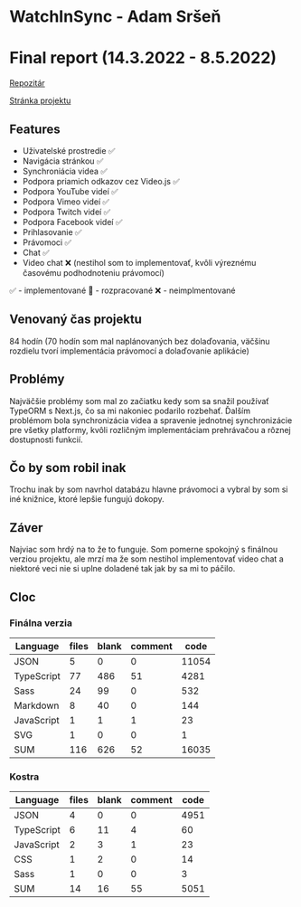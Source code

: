 # WatchInSync - Adam Sršeň
# Final report (14.3.2022 - 8.5.2022)
[Repozitár](https://github.com/adamsrsen/watchinsync)

[Stránka projektu](https://watchinsync.srsen.xyz)
 
## Features
 - Uživatelské prostredie ✅
 - Navigácia stránkou ✅
 - Synchroniácia videa ✅
 - Podpora priamich odkazov cez Video.js ✅
 - Podpora YouTube videí ✅
 - Podpora Vimeo videí ✅
 - Podpora Twitch videí ✅
 - Podpora Facebook videí ✅
 - Prihlasovanie ✅
 - Právomoci ✅
 - Chat ✅
 - Video chat ❌ (nestihol som to implementovať, kvôli výreznému časovému podhodnoteniu právomocí)

✅ - implementované
🔵 - rozpracované
❌ - neimplmentované

## Venovaný čas projektu
84 hodín (70 hodín som mal naplánovaných bez dolaďovania, väčšinu rozdielu tvorí implementácia právomocí a dolaďovanie aplikácie)

## Problémy
Najväčšie problémy som mal zo začiatku kedy som sa snažil používať TypeORM s Next.js, čo sa mi nakoniec podarilo rozbehať. Ďalším problémom bola synchronizácia videa a spravenie jednotnej synchronizácie pre všetky platformy, kvôli rozličným implementáciam prehrávačou a rôznej dostupnosti funkcií.

## Čo by som robil inak
Trochu inak by som navrhol databázu hlavne právomoci a vybral by som si iné knižnice, ktoré lepšie fungujú dokopy.

## Záver
Najviac som hrdý na to že to funguje. Som pomerne spokojný s finálnou verziou projektu, ale mrzí ma že som nestihol implementovať video chat a niektoré veci nie si uplne doladené tak jak by sa mi to páčilo.

## Cloc
### Finálna verzia
| Language   | files | blank | comment | code  |
|------------|-------|-------|---------|-------|
| JSON       | 5     | 0     | 0       | 11054 |
| TypeScript | 77    | 486   | 51      | 4281  |
| Sass       | 24    | 99    | 0       | 532   |
| Markdown   | 8     | 40    | 0       | 144   |
| JavaScript | 1     | 1     | 1       | 23    |
| SVG        | 1     | 0     | 0       | 1     |
| SUM        | 116   | 626   | 52      | 16035 |
### Kostra
| Language   | files | blank | comment | code |
|------------|-------|-------|---------|------|
| JSON       | 4     | 0     | 0       | 4951 |
| TypeScript | 6     | 11    | 4       | 60   |
| JavaScript | 2     | 3     | 1       | 23   |
| CSS        | 1     | 2     | 0       | 14   |
| Sass       | 1     | 0     | 0       | 3    |
| SUM        | 14    | 16    | 55      | 5051 |